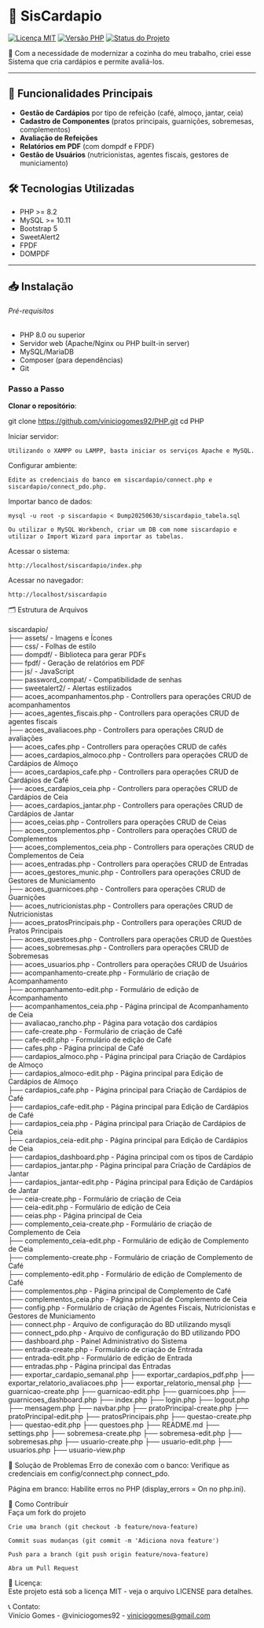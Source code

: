 # 🚀 SisCardapio

[![Licença MIT](https://img.shields.io/badge/license-MIT-blue.svg)](LICENSE)
[![Versão PHP](https://img.shields.io/badge/PHP-%3E%3D8.0-777BB4?logo=php)](https://php.net/)
[![Status do Projeto](https://img.shields.io/badge/status-Em%20Desenvolvimento-yellow)](https://github.com/seu-usuario/seu-repositorio)

📝 Com a necessidade de modernizar a cozinha do meu trabalho, criei esse Sistema que cria cardápios e permite avaliá-los.

---

## 🌟 Funcionalidades Principais
- **Gestão de Cardápios** por tipo de refeição (café, almoço, jantar, ceia)
- **Cadastro de Componentes** (pratos principais, guarnições, sobremesas, complementos)
- **Avaliação de Refeições**
- **Relatórios em PDF** (com dompdf e FPDF)
- **Gestão de Usuários** (nutricionistas, agentes fiscais, gestores de municiamento)

## 🛠️ Tecnologias Utilizadas
- PHP >= 8.2
- MySQL >= 10.11
- Bootstrap 5
- SweetAlert2
- FPDF
- DOMPDF
---

## 📥 Instalação

###### Pré-requisitos
- PHP 8.0 ou superior
- Servidor web (Apache/Nginx ou PHP built-in server)
- MySQL/MariaDB
- Composer (para dependências)
- Git

### Passo a Passo

**Clonar o repositório**:
   
   git clone https://github.com/viniciogomes92/PHP.git
   cd PHP


Iniciar servidor:

	Utilizando o XAMPP ou LAMPP, basta iniciar os serviços Apache e MySQL.

Configurar ambiente:

	Edite as credenciais do banco em siscardapio/connect.php e siscardapio/connect_pdo.php.

Importar banco de dados:

	mysql -u root -p siscardapio < Dump20250630/siscardapio_tabela.sql

	Ou utilizar o MySQL Workbench, criar um DB com nome siscardapio e utilizar o Import Wizard para importar as tabelas.

Acessar o sistema:

	http://localhost/siscardapio/index.php

Acessar no navegador:

	http://localhost/siscardapio

🗂️ Estrutura de Arquivos <br>
<br>
siscardapio/ <br>
├── assets/           - Imagens e Ícones <br>
├── css/              - Folhas de estilo <br>
├── dompdf/           - Biblioteca para gerar PDFs <br>
├── fpdf/             - Geração de relatórios em PDF <br>
├── js/               - JavaScript <br>
├── password_compat/  - Compatibilidade de senhas <br>
├── sweetalert2/      - Alertas estilizados <br>
├── acoes_acompanhamentos.php		- Controllers para operações CRUD de acompanhamentos <br>
├── acoes_agentes_fiscais.php		- Controllers para operações CRUD de agentes fiscais <br>
├── acoes_avaliacoes.php		- Controllers para operações CRUD de avaliações <br>
├── acoes_cafes.php			- Controllers para operações CRUD de cafés <br>
├── acoes_cardapios_almoco.php		- Controllers para operações CRUD de Cardápios de Almoço <br>
├── acoes_cardapios_cafe.php		- Controllers para operações CRUD de Cardápios de Café <br>
├── acoes_cardapios_ceia.php		- Controllers para operações CRUD de Cardápios de Ceia <br>
├── acoes_cardapios_jantar.php 		- Controllers para operações CRUD de Cardápios de Jantar <br>
├── acoes_ceias.php			- Controllers para operações CRUD de Ceias <br>
├── acoes_complementos.php		- Controllers para operações CRUD de Complementos <br>
├── acoes_complementos_ceia.php		- Controllers para operações CRUD de Complementos de Ceia <br>
├── acoes_entradas.php			- Controllers para operações CRUD de Entradas <br>
├── acoes_gestores_munic.php		- Controllers para operações CRUD de Gestores de Municiamento <br>
├── acoes_guarnicoes.php		- Controllers para operações CRUD de Guarnições <br>
├── acoes_nutricionistas.php		- Controllers para operações CRUD de Nutricionistas <br>
├── acoes_pratosPrincipais.php		- Controllers para operações CRUD de Pratos Principais <br>
├── acoes_questoes.php			- Controllers para operações CRUD de Questões <br> 
├── acoes_sobremesas.php		- Controllers para operações CRUD de Sobremesas <br>
├── acoes_usuarios.php			- Controllers para operações CRUD de Usuários <br>
├── acompanhamento-create.php		- Formulário de criação de Acompanhamento <br>
├── acompanhamento-edit.php		- Formulário de edição de Acompanhamento <br>
├── acompanhamentos_ceia.php        	- Página principal de Acompanhamento de Ceia <br>
├── avaliacao_rancho.php		- Página para votação dos cardápios <br>
├── cafe-create.php			- Formulário de criação de Café <br>
├── cafe-edit.php			- Formulário de edição de Café <br>
├── cafes.php				- Página principal de Café <br>
├── cardapios_almoco.php		- Página principal para Criação de Cardápios de Almoço <br>
├── cardapios_almoco-edit.php		- Página principal para Edição de Cardápios de Almoço <br>
├── cardapios_cafe.php			- Página principal para Criação de Cardápios de Café <br>
├── cardapios_cafe-edit.php		- Página principal para Edição de Cardápios de Café <br>
├── cardapios_ceia.php			- Página principal para Criação de Cardápios de Ceia <br>
├── cardapios_ceia-edit.php		- Página principal para Edição de Cardápios de Ceia <br>
├── cardapios_dashboard.php		- Página principal com os tipos de Cardápio <br>
├── cardapios_jantar.php		- Página principal para Criação de Cardápios de Jantar <br>
├── cardapios_jantar-edit.php		- Página principal para Edição de Cardápios de Jantar <br>
├── ceia-create.php			- Formulário de criação de Ceia <br>
├── ceia-edit.php			- Formulário de edição de Ceia <br>
├── ceias.php				- Página principal de Ceia <br>
├── complemento_ceia-create.php		- Formulário de criação de Complemento de Ceia <br> 
├── complemento_ceia-edit.php		- Formulário de edição de Complemento de Ceia <br>
├── complemento-create.php		- Formulário de criação de Complemento de Café <br> 
├── complemento-edit.php		- Formulário de edição de Complemento de Café <br>
├── complementos.php			- Página principal de Complemento de Café <br>
├── complementos_ceia.php		- Página principal de Complemento de Ceia <br>
├── config.php				- Formulário de criação de Agentes Fiscais, Nutricionistas e Gestores de Municiamento <br>
├── connect.php				- Arquivo de configuração do BD utilizando mysqli <br>
├── connect_pdo.php			- Arquivo de configuração do BD utilizando PDO <br>
├── dashboard.php			- Painel Administrativo do Sistema <br>
├── entrada-create.php			- Formulário de criação de Entrada <br>
├── entrada-edit.php			- Formulário de edição de Entrada <br>
├── entradas.php			- Página principal das Entradas <br>
├── exportar_cardapio_semanal.php 
├── exportar_cardapios_pdf.php
├── exportar_relatorio_avaliacoes.php
├── exportar_relatorio_mensal.php
├── guarnicao-create.php
├── guarnicao-edit.php
├── guarnicoes.php
├── guarnicoes_dashboard.php
├── index.php
├── login.php
├── logout.php
├── mensagem.php
├── navbar.php
├── pratoPrincipal-create.php
├── pratoPrincipal-edit.php
├── pratosPrincipais.php
├── questao-create.php
├── questao-edit.php
├── questoes.php
├── README.md
├── settings.php
├── sobremesa-create.php
├── sobremesa-edit.php
├── sobremesas.php
├── usuario-create.php
├── usuario-edit.php
├── usuarios.php
├── usuario-view.php

🐛 Solução de Problemas
Erro de conexão com o banco: Verifique as credenciais em config/connect.php connect_pdo.

Página em branco: Habilite erros no PHP (display_errors = On no php.ini).

🤝 Como Contribuir <br>
	Faça um fork do projeto

	Crie uma branch (git checkout -b feature/nova-feature)

	Commit suas mudanças (git commit -m 'Adiciona nova feature')

	Push para a branch (git push origin feature/nova-feature)

	Abra um Pull Request

📜 Licença: <br>
	Este projeto está sob a licença MIT - veja o arquivo LICENSE para detalhes.

📞 Contato: <br>
	Vinício Gomes - @viniciogomes92 - viniciogomes@gmail.com
